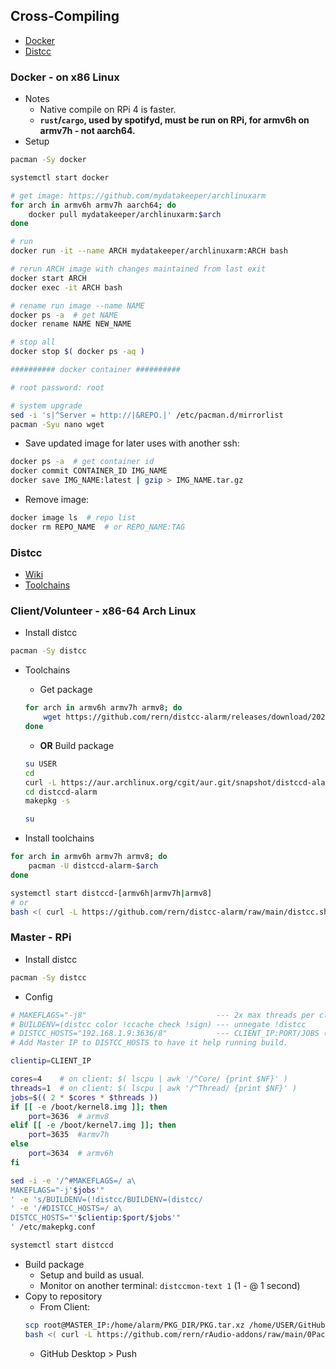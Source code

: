 Cross-Compiling
---
- [Docker](#docker)
- [Distcc](#distcc)

### Docker - on x86 Linux
- Notes
	- Native compile on RPi 4 is faster.
	- **`rust`/`cargo`, used by spotifyd,  must be run on RPi, for armv6h on armv7h - not aarch64.**
- Setup
```sh
pacman -Sy docker

systemctl start docker

# get image: https://github.com/mydatakeeper/archlinuxarm
for arch in armv6h armv7h aarch64; do
	docker pull mydatakeeper/archlinuxarm:$arch
done

# run
docker run -it --name ARCH mydatakeeper/archlinuxarm:ARCH bash

# rerun ARCH image with changes maintained from last exit
docker start ARCH
docker exec -it ARCH bash

# rename run image --name NAME
docker ps -a  # get NAME
docker rename NAME NEW_NAME

# stop all
docker stop $( docker ps -aq )

########## docker container ##########

# root password: root

# system upgrade
sed -i 's|^Server = http://|&REPO.|' /etc/pacman.d/mirrorlist
pacman -Syu nano wget
```
- Save updated image for later uses with another ssh:
```sh
docker ps -a  # get container id
docker commit CONTAINER_ID IMG_NAME
docker save IMG_NAME:latest | gzip > IMG_NAME.tar.gz
```
- Remove image:
```sh
docker image ls  # repo list
docker rm REPO_NAME  # or REPO_NAME:TAG
```

### Distcc
- [Wiki](https://archlinuxarm.org/wiki/Distributed_Compiling)
- [Toolchains](https://aur.archlinux.org/packages/distccd-alarm-armv7h/)

### Client/Volunteer - x86-64 Arch Linux
- Install distcc
```sh
pacman -Sy distcc
```
- Toolchains
	- Get package
	```sh
	for arch in armv6h armv7h armv8; do
		wget https://github.com/rern/distcc-alarm/releases/download/20200823/distccd-alarm-$arch-10.2.0.20200823-3-x86_64.pkg.tar.zst
	done
	```

	- **OR** Build package
	```sh
	su USER
	cd
	curl -L https://aur.archlinux.org/cgit/aur.git/snapshot/distccd-alarm.tar.gz | bsdtar xf -
	cd distccd-alarm
	makepkg -s

	su
	```

- Install toolchains
```sh
for arch in armv6h armv7h armv8; do
	pacman -U distccd-alarm-$arch
done

systemctl start distccd-[armv6h|armv7h|armv8]
# or
bash <( curl -L https://github.com/rern/distcc-alarm/raw/main/distcc.sh )
```

### Master - RPi
- Install distcc
```sh
pacman -Sy distcc
```
- Config
```sh
# MAKEFLAGS="-j8"                             --- 2x max threads per client
# BUILDENV=(distcc color !ccache check !sign) --- unnegate !distcc
# DISTCC_HOSTS="192.168.1.9:3636/8"           --- CLIENT_IP:PORT/JOBS (JOBS: 2x max threads per client)
# Add Master IP to DISTCC_HOSTS to have it help running build.

clientip=CLIENT_IP

cores=4    # on client: $( lscpu | awk '/^Core/ {print $NF}' )
threads=1  # on client: $( lscpu | awk '/^Thread/ {print $NF}' )
jobs=$(( 2 * $cores * $threads ))
if [[ -e /boot/kernel8.img ]]; then
	port=3636  # armv8
elif [[ -e /boot/kernel7.img ]]; then
	port=3635  #armv7h
else
	port=3634  # armv6h
fi

sed -i -e '/^#MAKEFLAGS=/ a\
MAKEFLAGS="-j'$jobs'"
' -e 's/BUILDENV=(!distcc/BUILDENV=(distcc/
' -e '/#DISTCC_HOSTS=/ a\
DISTCC_HOSTS="'$clientip:$port/$jobs'"
' /etc/makepkg.conf

systemctl start distccd
```
- Build package
	- Setup and build as usual.
	- Monitor on another terminal: `distccmon-text 1` (1 - @ 1 second)
- Copy to repository
	- From Client:
	```sh
	scp root@MASTER_IP:/home/alarm/PKG_DIR/PKG.tar.xz /home/USER/GitHub/rern.github.io/ARCH
	bash <( curl -L https://github.com/rern/rAudio-addons/raw/main/0Packages/repoupdate.sh )	
	```
	- GitHub Desktop > Push
